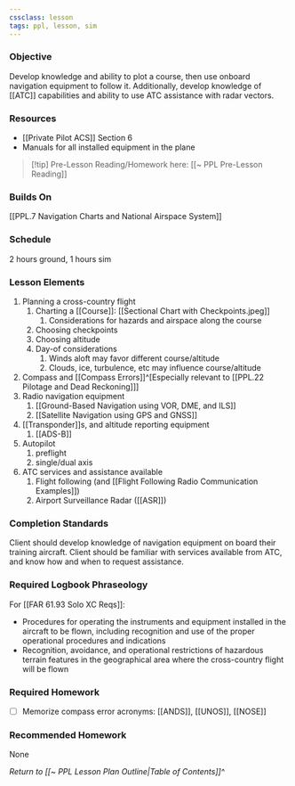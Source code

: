 ```yaml
---
cssclass: lesson
tags: ppl, lesson, sim
---
```

### Objective
Develop knowledge and ability to plot a course, then use onboard navigation equipment to follow it. Additionally, develop knowledge of [[ATC]] capabilities and ability to use ATC assistance with radar vectors.

### Resources
- [[Private Pilot ACS]] Section 6
- Manuals for all installed equipment in the plane

> [!tip] Pre-Lesson Reading/Homework here: [[~ PPL Pre-Lesson Reading]]

### Builds On
[[PPL.7 Navigation Charts and National Airspace System]]

### Schedule
2 hours ground, 1 hours sim

### Lesson Elements
1. Planning a cross-country flight
	1. Charting a [[Course]]: [[Sectional Chart with Checkpoints.jpeg]]
		1. Considerations for hazards and airspace along the course
	2. Choosing checkpoints
	3. Choosing altitude
	4. Day-of considerations
		1. Winds aloft may favor different course/altitude
		2. Clouds, ice, turbulence, etc may influence course/altitude
2. Compass and [[Compass Errors]]^[Especially relevant to [[PPL.22 Pilotage and Dead Reckoning]]]
3. Radio navigation equipment
	1. [[Ground-Based Navigation using VOR, DME, and ILS]]
	2. [[Satellite Navigation using GPS and GNSS]]
4. [[Transponder]]s, and altitude reporting equipment
	1. [[ADS-B]]
5. Autopilot
	1. preflight
	2. single/dual axis
6. ATC services and assistance available
	1. Flight following (and [[Flight Following Radio Communication Examples]])
	2. Airport Surveillance Radar ([[ASR]])

### Completion Standards
Client should develop knowledge of navigation equipment on board their training aircraft. Client should be familiar with services available from ATC, and know how and when to request assistance.

### Required Logbook Phraseology
For [[FAR 61.93 Solo XC Reqs]]:
- Procedures for operating the instruments and equipment installed in the aircraft to be flown, including recognition and use of the proper operational procedures and indications
- Recognition, avoidance, and operational restrictions of hazardous terrain features in the geographical area where the cross-country flight will be flown

### Required Homework
- [ ] Memorize compass error acronyms: [[ANDS]], [[UNOS]], [[NOSE]]

### Recommended Homework
None

*Return to [[~ PPL Lesson Plan Outline|Table of Contents]]^*